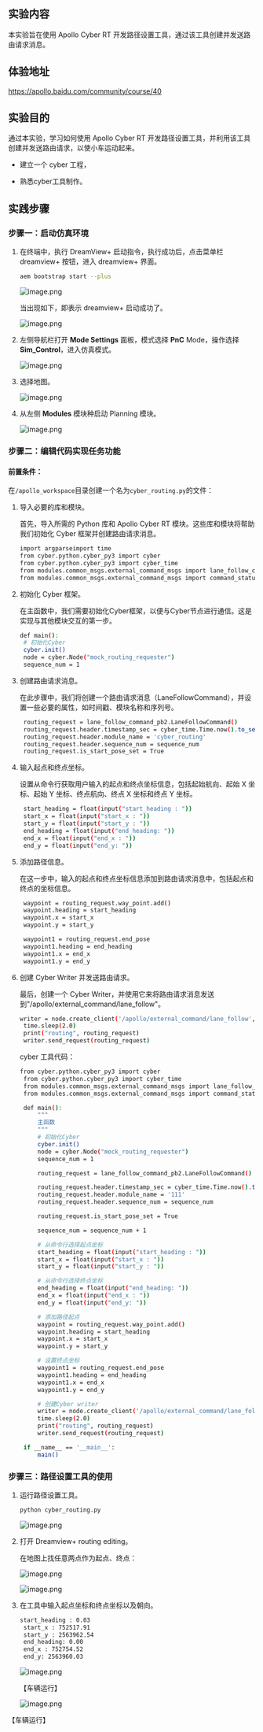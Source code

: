 ## 实验内容

本实验旨在使用 Apollo Cyber RT 开发路径设置工具，通过该工具创建并发送路由请求消息。

## 体验地址

https://apollo.baidu.com/community/course/40

## 实验目的

通过本实验，学习如何使用 Apollo Cyber RT 开发路径设置工具，并利用该工具创建并发送路由请求，以使小车运动起来。

- 建立一个 cyber 工程，

- 熟悉cyber工具制作。

## 实践步骤

### 步骤一：启动仿真环境

1. 在终端中，执行 DreamView+ 启动指令，执行成功后，点击菜单栏 dreamview+ 按钮，进入 dreamview+ 界面。

   ```bash
   aem bootstrap start --plus
   ```

   ![image.png](https://bce.bdstatic.com/doc/Apollo-Homepage-Document/Apollo_Beta_Doc/image_9b5696d.png)

   当出现如下，即表示 dreamview+ 启动成功了。

   ![image.png](https://bce.bdstatic.com/doc/Apollo-Homepage-Document/Apollo_Beta_Doc/image_204edc0.png)

2. 左侧导航栏打开 **Mode Settings** 面板，模式选择 **PnC** Mode，操作选择 **Sim_Control**，进入仿真模式。

   ![image.png](https://bce.bdstatic.com/doc/Apollo-Homepage-Document/Apollo_Beta_Doc/image_c8bc6e9.png)

3. 选择地图。

   ![image.png](https://bce.bdstatic.com/doc/Apollo-Homepage-Document/Apollo_Beta_Doc/image_984ecea.png)

4. 从左侧 **Modules** 模块种启动 Planning 模块。

   ![image.png](https://bce.bdstatic.com/doc/Apollo-Homepage-Document/Apollo_Beta_Doc/image_c4c0ba6.png)

### 步骤二：编辑代码实现任务功能

#### 前置条件：

在`/apollo_workspace`目录创建一个名为`cyber_routing.py`的文件：

1. 导入必要的库和模块。

   首先，导入所需的 Python 库和 Apollo Cyber RT 模块。这些库和模块将帮助我们初始化 Cyber 框架并创建路由请求消息。

   ```bash
   import argparseimport time
   from cyber.python.cyber_py3 import cyber
   from cyber.python.cyber_py3 import cyber_time
   from modules.common_msgs.external_command_msgs import lane_follow_command_pb2
   from modules.common_msgs.external_command_msgs import command_status_pb2
   ```

2. 初始化 Cyber 框架。

   在主函数中，我们需要初始化Cyber框架，以便与Cyber节点进行通信。这是实现与其他模块交互的第一步。

   ```bash
   def main():
    # 初始化Cyber
    cyber.init()
    node = cyber.Node("mock_routing_requester")
    sequence_num = 1
   ```

3. 创建路由请求消息。

   在此步骤中，我们将创建一个路由请求消息（LaneFollowCommand），并设置一些必要的属性，如时间戳、模块名称和序列号。

   ```bash
    routing_request = lane_follow_command_pb2.LaneFollowCommand()
    routing_request.header.timestamp_sec = cyber_time.Time.now().to_sec()
    routing_request.header.module_name = 'cyber_routing'
    routing_request.header.sequence_num = sequence_num
    routing_request.is_start_pose_set = True
   ```

4. 输入起点和终点坐标。

   设置从命令行获取用户输入的起点和终点坐标信息，包括起始航向、起始 X 坐标、起始 Y 坐标、终点航向、终点 X 坐标和终点 Y 坐标。

   ```bash
    start_heading = float(input("start_heading : "))
    start_x = float(input("start_x : "))
    start_y = float(input("start_y : "))
    end_heading = float(input("end_heading: "))
    end_x = float(input("end_x : "))
    end_y = float(input("end_y: "))
   ```

5. 添加路径信息。

   在这一步中，输入的起点和终点坐标信息添加到路由请求消息中，包括起点和终点的坐标信息。

   ```bash
    waypoint = routing_request.way_point.add()
    waypoint.heading = start_heading
    waypoint.x = start_x
    waypoint.y = start_y

    waypoint1 = routing_request.end_pose
    waypoint1.heading = end_heading
    waypoint1.x = end_x
    waypoint1.y = end_y
   ```

6. 创建 Cyber Writer 并发送路由请求。

   最后，创建一个 Cyber Writer，并使用它来将路由请求消息发送到"/apollo/external_command/lane_follow"。

   ```bash
   writer = node.create_client('/apollo/external_command/lane_follow', lane_follow_command_pb2.LaneFollowCommand, command_status_pb2.CommandStatus)
    time.sleep(2.0)
    print("routing", routing_request)
    writer.send_request(routing_request)
   ```

   cyber 工具代码：

   ```bash
   from cyber.python.cyber_py3 import cyber
    from cyber.python.cyber_py3 import cyber_time
    from modules.common_msgs.external_command_msgs import lane_follow_command_pb2
    from modules.common_msgs.external_command_msgs import command_status_pb2

    def main():
        """
        主函数
        """
        # 初始化Cyber
        cyber.init()
        node = cyber.Node("mock_routing_requester")
        sequence_num = 1

        routing_request = lane_follow_command_pb2.LaneFollowCommand()

        routing_request.header.timestamp_sec = cyber_time.Time.now().to_sec()
        routing_request.header.module_name = '111'
        routing_request.header.sequence_num = sequence_num

        routing_request.is_start_pose_set = True

        sequence_num = sequence_num + 1

        # 从命令行选择起点坐标
        start_heading = float(input("start_heading : "))
        start_x = float(input("start_x : "))
        start_y = float(input("start_y : "))

        # 从命令行选择终点坐标
        end_heading = float(input("end_heading: "))
        end_x = float(input("end_x : "))
        end_y = float(input("end_y: "))

        # 添加路径起点
        waypoint = routing_request.way_point.add()
        waypoint.heading = start_heading
        waypoint.x = start_x
        waypoint.y = start_y

        # 设置终点坐标
        waypoint1 = routing_request.end_pose
        waypoint1.heading = end_heading
        waypoint1.x = end_x
        waypoint1.y = end_y

        # 创建Cyber writer
        writer = node.create_client('/apollo/external_command/lane_follow', lane_follow_command_pb2.LaneFollowCommand, command_status_pb2.CommandStatus)
        time.sleep(2.0)
        print("routing", routing_request)
        writer.send_request(routing_request)

    if __name__ == '__main__':
        main()
   ```

### 步骤三：路径设置工具的使用

1. 运行路径设置工具。

   ```bash
   python cyber_routing.py
   ```

   ![image.png](https://bce.bdstatic.com/doc/Apollo-Homepage-Document/Apollo_Beta_Doc/image_efc8ef9.png)

2. 打开 Dreamview+ routing editing。

   在地图上找任意两点作为起点、终点：

   ![image.png](https://bce.bdstatic.com/doc/Apollo-Homepage-Document/Apollo_Beta_Doc/image_cccb399.png)

   ![image.png](https://bce.bdstatic.com/doc/Apollo-Homepage-Document/Apollo_Beta_Doc/image_5d65e9e.png)

3. 在工具中输入起点坐标和终点坐标以及朝向。

   ```bash
   start_heading : 0.03
    start_x : 752517.91
    start_y : 2563962.54
    end_heading: 0.00
    end_x : 752754.52
    end_y: 2563960.03
   ```

   ![image.png](https://bce.bdstatic.com/doc/Apollo-Homepage-Document/Apollo_Beta_Doc/image_d1a0429.png)

   【车辆运行】

   ![image.png](https://bce.bdstatic.com/doc/Apollo-Homepage-Document/Apollo_Beta_Doc/image_3919a2f.png)

【车辆运行】

